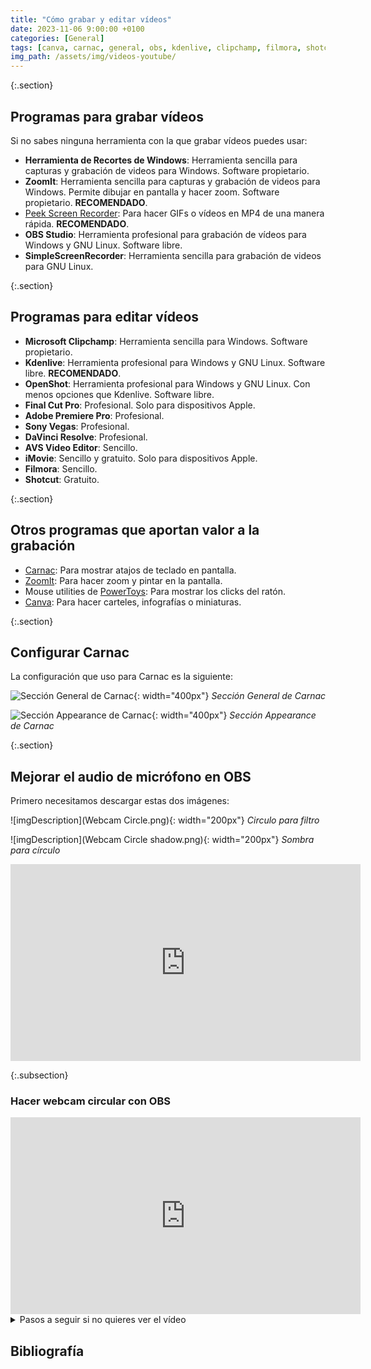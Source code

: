 ```yaml
---
title: "Cómo grabar y editar vídeos"
date: 2023-11-06 9:00:00 +0100
categories: [General]
tags: [canva, carnac, general, obs, kdenlive, clipchamp, filmora, shotcut, premiere, pro, openshot, microsoft, zoomit,]
img_path: /assets/img/videos-youtube/
---
```


{:.section}
## Programas para grabar vídeos

Si no sabes ninguna herramienta con la que grabar vídeos puedes usar:

- **Herramienta de Recortes de Windows**: Herramienta sencilla para capturas y grabación de videos para Windows. Software propietario.
- **ZoomIt**: Herramienta sencilla para capturas y grabación de videos para Windows. Permite dibujar en pantalla y hacer zoom. Software propietario. **RECOMENDADO**.
- [Peek Screen Recorder](https://github.com/phw/peek): Para hacer GIFs o vídeos en MP4 de una manera rápida. **RECOMENDADO**.
- **OBS Studio**: Herramienta profesional para grabación de vídeos para Windows y GNU Linux. Software libre.
- **SimpleScreenRecorder**: Herramienta sencilla para grabación de videos para GNU Linux.

{:.section}
## Programas para editar vídeos

- **Microsoft Clipchamp**: Herramienta sencilla para Windows. Software propietario.
- **Kdenlive**: Herramienta profesional para Windows y GNU Linux. Software libre. **RECOMENDADO**.
- **OpenShot**: Herramienta profesional para Windows y GNU Linux. Con menos opciones que Kdenlive. Software libre.
- **Final Cut Pro**: Profesional. Solo para dispositivos Apple.
- **Adobe Premiere Pro**: Profesional.
- **Sony Vegas**: Profesional.
- **DaVinci Resolve**: Profesional.
- **AVS Video Editor**: Sencillo.
- **iMovie**: Sencillo y gratuito. Solo para dispositivos Apple.
- **Filmora**: Sencillo.
- **Shotcut**: Gratuito.

{:.section}
## Otros programas que aportan valor a la grabación

- [Carnac](http://carnackeys.com/): Para mostrar atajos de teclado en pantalla.
- [ZoomIt](https://learn.microsoft.com/es-es/sysinternals/downloads/zoomit): Para hacer zoom y pintar en la pantalla.
- Mouse utilities de [PowerToys](https://learn.microsoft.com/es-es/windows/powertoys/): Para mostrar los clicks del ratón.
- [Canva](https://www.canva.com/): Para hacer carteles, infografías o miniaturas.

{:.section}
## Configurar Carnac

La configuración que uso para Carnac es la siguiente:

![Sección General de Carnac](carnacConfig01.png){: width="400px"}
_Sección General de Carnac_

![Sección Appearance de Carnac](carnacConfig02.png){: width="400px"}
_Sección Appearance de Carnac_

{:.section}
## Mejorar el audio de micrófono en OBS

Primero necesitamos descargar estas dos imágenes:

![imgDescription](Webcam Circle.png){: width="200px"}
_Circulo para filtro_

![imgDescription](Webcam Circle shadow.png){: width="200px"}
_Sombra para círculo_

<iframe width="560" height="315" src="https://www.youtube.com/embed/xrNugzNPYIk?si=qvYMLqRZ0qvfTbVQ" title="YouTube video player" frameborder="0" allow="accelerometer; autoplay; clipboard-write; encrypted-media; gyroscope; picture-in-picture; web-share" allowfullscreen></iframe>

{:.subsection}
### Hacer webcam circular con OBS

<iframe width="560" height="315" src="https://www.youtube.com/embed/HkNw7u4SrPk?si=WDInoNsHmNGfKzrl" title="YouTube video player" frameborder="0" allow="accelerometer; autoplay; clipboard-write; encrypted-media; gyroscope; picture-in-picture; web-share" allowfullscreen></iframe>

<details class="card mb-2">
  <summary class="card-header question">Pasos a seguir si no quieres ver el vídeo</summary>
  <div class="card-body" markdown="1">
  
En el elemento de captura de vídeo o webcam aplicamos un filtro:

![imgDescription](obsPaso01.png){: width="400px"}

Añadimos una máscara de imagen:

![imgDescription](obsPaso02.png){: width="400px"}

Le damos el nombre que queramos:

![imgDescription](obsPaso03.png){: width="400px"}

Seleccionamos la imagen del círculo (sin sombra):

![imgDescription](obsPaso04.png){: width="400px"}

En el tipo indicamos "Alpha Mask (Alpha Channel)":

![imgDescription](obsPaso05.png){: width="400px"}

Añadimos una imagen para añadir la sombra y le damos nombre:

![imgDescription](obsPaso06.png){: width="400px"}

Seleccionamos la imagen de la sombra:

![imgDescription](obsPaso07.png){: width="400px"}

Creamos un grupo:

![imgDescription](obsPaso08.png){: width="400px"}

Y añadimos en el grupo la webcam y la sombra. Recuerda que la webcam deberá estar por encima de la sombra para que esta no la tape.

![imgDescription](obsPaso09.png){: width="400px"}

Resultado final:

![imgDescription](obsPaso10.png){: width="400px"}

<!-- Comentario para que no se descuajeringue la cosa -->
  </div>
</details>

## Bibliografía

